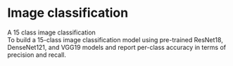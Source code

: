 # Image classification 
A 15 class image classification  
To build a 15-class image classification model using pre-trained ResNet18, DenseNet121, and VGG19 models and report per-class accuracy in 
terms of precision and recall.
